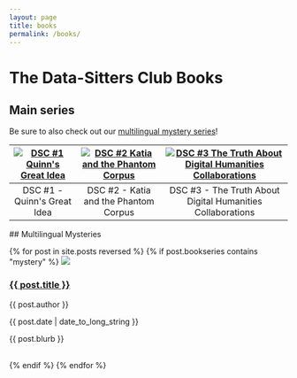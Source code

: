 ```yaml
---
layout: page
title: books
permalink: /books/
---
```


# The Data-Sitters Club Books

## Main series

Be sure to also check out our <a href="#mystery">multilingual mystery series</a>!

| [![DSC #1 Quinn's Great Idea](https://raw.githubusercontent.com/datasittersclub/site/master/assets/bookcovers/dsc1_cover.jpg)]() | [![DSC #2 Katia and the Phantom Corpus](https://raw.githubusercontent.com/datasittersclub/site/master/assets/bookcovers/dsc2_cover.jpg)]() | [![DSC #3 The Truth About Digital Humanities Collaborations](https://raw.githubusercontent.com/datasittersclub/site/master/assets/bookcovers/dsc3_cover.jpg)](http://graphicstock.com) |
| :------------------------------------------------------------------------------------------------------------------------------: | :----------------------------------------------------------------------------------------------------------------------------------------: | :------------------------------------------------------------------------------------------------------------------------------------------------------------------------------------: |
|                                                   DSC #1 - Quinn's Great Idea                                                    |                                                   DSC #2 - Katia and the Phantom Corpus                                                    |                                                               DSC #3 - The Truth About Digital Humanities Collaborations                                                               |

<a name="mystery" />
## Multilingual Mysteries

{% for post in site.posts reversed %}
{% if post.bookseries contains "mystery" %}
<a href="/site/{{ post.url }}"><img src="/site/assets/bookcovers/{{ post.coverart }}" /></a>

<h3 class="postlist"><a href="/site/{{ post.url }}">{{ post.title }}</a></h3>
<p class="postlist">{{ post.author }}</p>
<p class="postlist">{{ post.date | date_to_long_string }}</p>
<p class="postlist">{{ post.blurb }}</p>
<br />
{% endif %}
{% endfor %}
